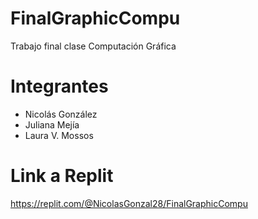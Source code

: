 # FinalGraphicCompu
Trabajo final clase Computación Gráfica

# Integrantes
- Nicolás González
- Juliana Mejía
- Laura V. Mossos

# Link a Replit
https://replit.com/@NicolasGonzal28/FinalGraphicCompu
